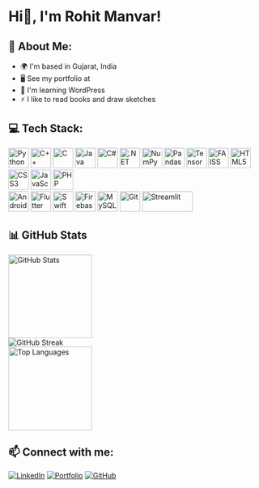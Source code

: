 # Hi👋, I'm Rohit Manvar!

## 💫 About Me:

- 🌍  I'm based in Gujarat, India
- 🖥️  See my portfolio at 
- 🧠  I'm learning WordPress
- ⚡  I like to read books and draw sketches 

## 💻 Tech Stack:
<div> <img src="https://cdn.jsdelivr.net/gh/devicons/devicon/icons/python/python-original.svg" alt="Python" width="40" height="40"/> <img src="https://cdn.jsdelivr.net/gh/devicons/devicon/icons/cplusplus/cplusplus-original.svg" alt="C++" width="40" height="40"/> <img src="https://cdn.jsdelivr.net/gh/devicons/devicon/icons/c/c-original.svg" alt="C" width="40" height="40"/> <img src="https://cdn.jsdelivr.net/gh/devicons/devicon/icons/java/java-original.svg" alt="Java" width="40" height="40"/> <img src="https://cdn.jsdelivr.net/gh/devicons/devicon/icons/csharp/csharp-original.svg" alt="C#" width="40" height="40"/> <img src="https://cdn.jsdelivr.net/gh/devicons/devicon/icons/dot-net/dot-net-original.svg" alt=".NET" width="40" height="40"/> <!-- ML/Data Tools --> <img src="https://cdn.jsdelivr.net/gh/devicons/devicon/icons/numpy/numpy-original.svg" alt="NumPy" width="40" height="40"/> <img src="https://cdn.jsdelivr.net/gh/devicons/devicon/icons/pandas/pandas-original.svg" alt="Pandas" width="40" height="40"/> <img src="https://cdn.jsdelivr.net/gh/devicons/devicon/icons/tensorflow/tensorflow-original.svg" alt="TensorFlow" width="40" height="40"/> <img src="https://img.shields.io/badge/FAISS-0467DF?style=flat-square&logo=meta&logoColor=white" alt="FAISS" height="40"/> <!-- Web & UI --> <img src="https://cdn.jsdelivr.net/gh/devicons/devicon/icons/html5/html5-original.svg" alt="HTML5" width="40" height="40"/> <img src="https://cdn.jsdelivr.net/gh/devicons/devicon/icons/css3/css3-original.svg" alt="CSS3" width="40" height="40"/> <img src="https://cdn.jsdelivr.net/gh/devicons/devicon/icons/javascript/javascript-original.svg" alt="JavaScript" width="40" height="40"/> <img src="https://cdn.jsdelivr.net/gh/devicons/devicon/icons/php/php-original.svg" alt="PHP" width="40" height="40"/><br> <!-- Mobile & Cross Platform --> <img src="https://cdn.jsdelivr.net/gh/devicons/devicon/icons/android/android-original.svg" alt="Android" width="40" height="40"/> <img src="https://cdn.jsdelivr.net/gh/devicons/devicon/icons/flutter/flutter-original.svg" alt="Flutter" width="40" height="40"/> <img src="https://cdn.jsdelivr.net/gh/devicons/devicon/icons/swift/swift-original.svg" alt="Swift" width="40" height="40"/> <!-- Backend/Cloud --> <img src="https://cdn.jsdelivr.net/gh/devicons/devicon/icons/firebase/firebase-plain.svg" alt="Firebase" width="40" height="40"/> <img src="https://cdn.jsdelivr.net/gh/devicons/devicon/icons/mysql/mysql-original.svg" alt="MySQL" width="40" height="40"/> <img src="https://cdn.jsdelivr.net/gh/devicons/devicon/icons/git/git-original.svg" alt="Git" width="40" height="40"/> <img src="https://streamlit.io/images/brand/streamlit-logo-secondary-colormark-darktext.svg" alt="Streamlit" width="100" height="40"/> </div>

## 📊 GitHub Stats

<div>
  <img src="https://github-readme-stats.vercel.app/api?username=rohitmanvar&show_icons=true&theme=tokyonight&hide_border=true&count_private=true" alt="GitHub Stats" height="165">
</div>
<div>
  <img src="https://github-readme-streak-stats.herokuapp.com/?user=rohitmanvar&theme=tokyonight&hide_border=true" alt="GitHub Streak"><br>
  <img src="https://github-readme-stats.vercel.app/api/top-langs/?username=rohitmanvar&layout=compact&theme=tokyonight&hide_border=true" alt="Top Languages" height="165">
</div>


## 📫 Connect with me:
<div>  
  
[![LinkedIn](https://img.shields.io/badge/LinkedIn-0077B5?style=for-the-badge&logo=linkedin&logoColor=white)](https://www.linkedin.com/in/rohitmanvar)
[![Portfolio](https://img.shields.io/badge/Portfolio-000000?style=for-the-badge&logo=About.me&logoColor=white)](https://rohitmanvar.github.io/portfolio)
[![GitHub](https://img.shields.io/badge/GitHub-100000?style=for-the-badge&logo=github&logoColor=white)](https://github.com/rohitmanvar)

</div>

